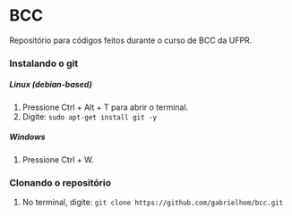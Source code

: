 # BCC

Repositório para códigos feitos durante o curso de BCC da UFPR.

### Instalando o git

##### Linux (debian-based)
1.  Pressione Ctrl + Alt + T para abrir o terminal.
2.  Digite: `sudo apt-get install git -y`

##### Windows
1.  Pressione Ctrl + W.

### Clonando o repositório

1.  No terminal, digite: `git clone https://github.com/gabrielhom/bcc.git`
